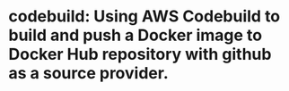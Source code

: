 # codebuild: Using AWS Codebuild to build and push a Docker image to Docker Hub repository with github as a source provider.
